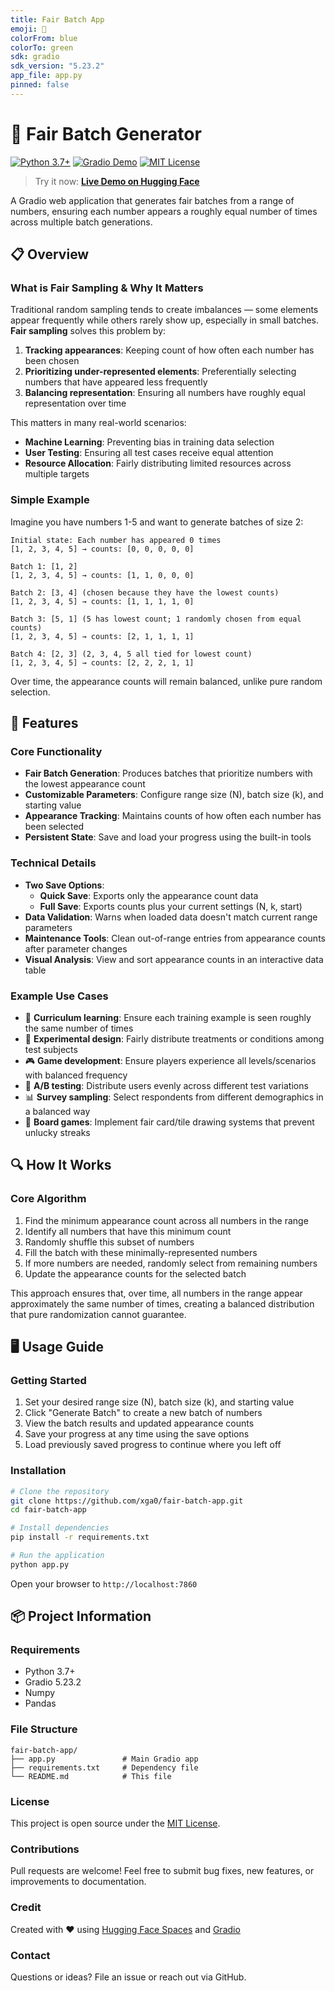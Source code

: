 ```yaml
---
title: Fair Batch App
emoji: 🎲
colorFrom: blue
colorTo: green
sdk: gradio
sdk_version: "5.23.2"
app_file: app.py
pinned: false
---
```


# 🎲 Fair Batch Generator

[![Python 3.7+](https://img.shields.io/badge/python-3.7+-blue.svg)](https://www.python.org/downloads/)
[![Gradio Demo](https://img.shields.io/badge/gradio-demo-orange.svg)](https://huggingface.co/spaces/xga0/fair-batch-app)
[![MIT License](https://img.shields.io/badge/license-MIT-green.svg)](https://opensource.org/licenses/MIT)

> Try it now: [**Live Demo on Hugging Face**](https://huggingface.co/spaces/xga0/fair-batch-app)

A Gradio web application that generates fair batches from a range of numbers, ensuring each number appears a roughly equal number of times across multiple batch generations.

## 📋 Overview

### What is Fair Sampling & Why It Matters

Traditional random sampling tends to create imbalances — some elements appear frequently while others rarely show up, especially in small batches. **Fair sampling** solves this problem by:

1. **Tracking appearances**: Keeping count of how often each number has been chosen
2. **Prioritizing under-represented elements**: Preferentially selecting numbers that have appeared less frequently
3. **Balancing representation**: Ensuring all numbers have roughly equal representation over time

This matters in many real-world scenarios:
- **Machine Learning**: Preventing bias in training data selection
- **User Testing**: Ensuring all test cases receive equal attention
- **Resource Allocation**: Fairly distributing limited resources across multiple targets

### Simple Example

Imagine you have numbers 1-5 and want to generate batches of size 2:

```
Initial state: Each number has appeared 0 times
[1, 2, 3, 4, 5] → counts: [0, 0, 0, 0, 0]

Batch 1: [1, 2]
[1, 2, 3, 4, 5] → counts: [1, 1, 0, 0, 0]

Batch 2: [3, 4] (chosen because they have the lowest counts)
[1, 2, 3, 4, 5] → counts: [1, 1, 1, 1, 0]

Batch 3: [5, 1] (5 has lowest count; 1 randomly chosen from equal counts)
[1, 2, 3, 4, 5] → counts: [2, 1, 1, 1, 1]

Batch 4: [2, 3] (2, 3, 4, 5 all tied for lowest count)
[1, 2, 3, 4, 5] → counts: [2, 2, 2, 1, 1]
```

Over time, the appearance counts will remain balanced, unlike pure random selection.

## 🚀 Features

### Core Functionality
- **Fair Batch Generation**: Produces batches that prioritize numbers with the lowest appearance count
- **Customizable Parameters**: Configure range size (N), batch size (k), and starting value
- **Appearance Tracking**: Maintains counts of how often each number has been selected
- **Persistent State**: Save and load your progress using the built-in tools

### Technical Details
- **Two Save Options**:
  - **Quick Save**: Exports only the appearance count data
  - **Full Save**: Exports counts plus your current settings (N, k, start)
- **Data Validation**: Warns when loaded data doesn't match current range parameters
- **Maintenance Tools**: Clean out-of-range entries from appearance counts after parameter changes
- **Visual Analysis**: View and sort appearance counts in an interactive data table

### Example Use Cases
- 🧠 **Curriculum learning**: Ensure each training example is seen roughly the same number of times
- 🧪 **Experimental design**: Fairly distribute treatments or conditions among test subjects
- 🎮 **Game development**: Ensure players experience all levels/scenarios with balanced frequency
- 🎯 **A/B testing**: Distribute users evenly across different test variations
- 📊 **Survey sampling**: Select respondents from different demographics in a balanced way
- 🎲 **Board games**: Implement fair card/tile drawing systems that prevent unlucky streaks

## 🔍 How It Works

### Core Algorithm
1. Find the minimum appearance count across all numbers in the range
2. Identify all numbers that have this minimum count
3. Randomly shuffle this subset of numbers
4. Fill the batch with these minimally-represented numbers
5. If more numbers are needed, randomly select from remaining numbers
6. Update the appearance counts for the selected batch

This approach ensures that, over time, all numbers in the range appear approximately the same number of times, creating a balanced distribution that pure randomization cannot guarantee.

## 🖥️ Usage Guide

### Getting Started
1. Set your desired range size (N), batch size (k), and starting value
2. Click "Generate Batch" to create a new batch of numbers
3. View the batch results and updated appearance counts
4. Save your progress at any time using the save options
5. Load previously saved progress to continue where you left off

### Installation

```bash
# Clone the repository
git clone https://github.com/xga0/fair-batch-app.git
cd fair-batch-app

# Install dependencies
pip install -r requirements.txt

# Run the application
python app.py
```

Open your browser to `http://localhost:7860`

## 📦 Project Information

### Requirements
- Python 3.7+
- Gradio 5.23.2
- Numpy
- Pandas

### File Structure
```
fair-batch-app/
├── app.py               # Main Gradio app
├── requirements.txt     # Dependency file
└── README.md            # This file
```

### License
This project is open source under the [MIT License](LICENSE).

### Contributions
Pull requests are welcome! Feel free to submit bug fixes, new features, or improvements to documentation.

### Credit
Created with ❤️ using [Hugging Face Spaces](https://huggingface.co/spaces/xga0/fair-batch-app) and [Gradio](https://gradio.app/)

### Contact
Questions or ideas? File an issue or reach out via GitHub.